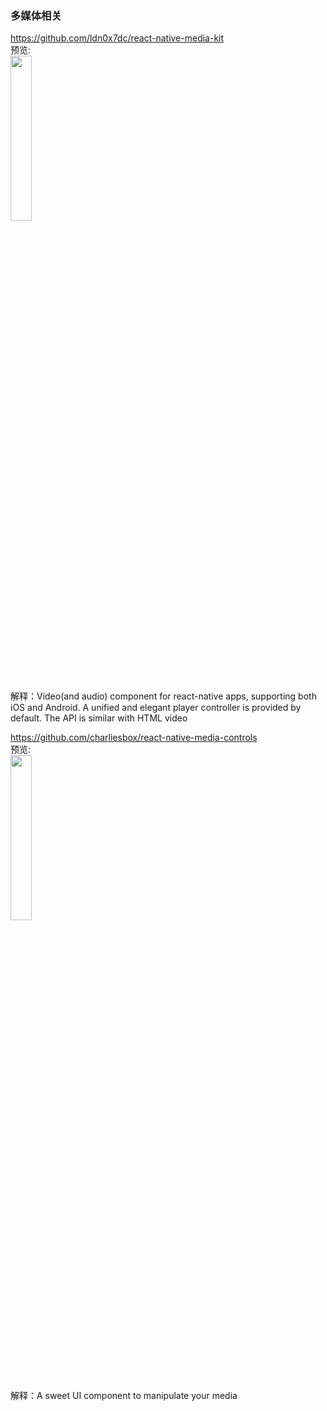 ### 多媒体相关<br>


https://github.com/ldn0x7dc/react-native-media-kit<br>
预览:<br>
<img src="https://github.com/ldn0x7dc/react-native-media-kit/raw/master/Demo/demo.gif" width="26%"/>
<br>
解释：Video(and audio) component for react-native apps, supporting both iOS and Android. A unified and elegant player controller is provided by default. The API is similar with HTML video
<br>

https://github.com/charliesbox/react-native-media-controls<br>
预览:<br>
<img src="https://cloud.githubusercontent.com/assets/10927770/16887015/3380f59a-4a9d-11e6-9e3f-8d1ca29aea03.gif" width="26%"/>
<br>
解释：A sweet UI component to manipulate your media
<br>
